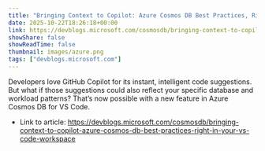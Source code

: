 ```yaml
---
title: "Bringing Context to Copilot: Azure Cosmos DB Best Practices, Right in Your VS Code Workspace"
date: 2025-10-22T18:26:18+00:00
link: https://devblogs.microsoft.com/cosmosdb/bringing-context-to-copilot-azure-cosmos-db-best-practices-right-in-your-vs-code-workspace
showShare: false
showReadTime: false
thumbnail: images/azure.png
tags: ["devblogs.microsoft.com"]
---
```

Developers love GitHub Copilot for its instant, intelligent code suggestions. But what if those suggestions could also reflect your specific database and workload patterns? That’s now possible with a new feature in Azure Cosmos DB for VS Code.

- Link to article: https://devblogs.microsoft.com/cosmosdb/bringing-context-to-copilot-azure-cosmos-db-best-practices-right-in-your-vs-code-workspace